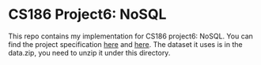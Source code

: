 # CS186 Project6: NoSQL

This repo contains my implementation for CS186 project6: NoSQL. You can find the project specification [here](https://github.com/PKUFlyingPig/CS186/blob/master/project-handout/proj6/getting-started.md) and [here](https://github.com/PKUFlyingPig/CS186/blob/master/project-handout/proj6/your-tasks.md). The dataset it uses is in the data.zip, you need to unzip it under this directory.